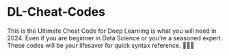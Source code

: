 # DL-Cheat-Codes

This is the Ultimate Cheat Code for Deep Learning is what you will need in 2024. Even if you are beginner in Data Science or you're a seasoned expert. These codes will be your lifesaver for quick syntax reference. 🏄‍♂️🐍
